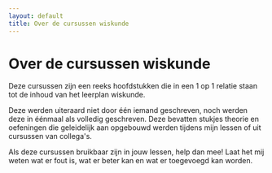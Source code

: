 ```yaml
---
layout: default
title: Over de cursussen wiskunde
---
```



Over de cursussen wiskunde
==========================
Deze cursussen zijn een reeks hoofdstukken die in een 1 op 1 relatie staan tot de inhoud van het leerplan wiskunde.

Deze werden uiteraard niet door één iemand geschreven, noch werden deze in éénmaal als volledig geschreven. Deze bevatten stukjes theorie en oefeningen die geleidelijk aan opgebouwd werden tijdens mijn lessen of uit cursussen van collega's.

Als deze cursussen bruikbaar zijn in jouw lessen, help dan mee! Laat het mij weten wat er fout is, wat er beter kan en wat er toegevoegd kan worden.
